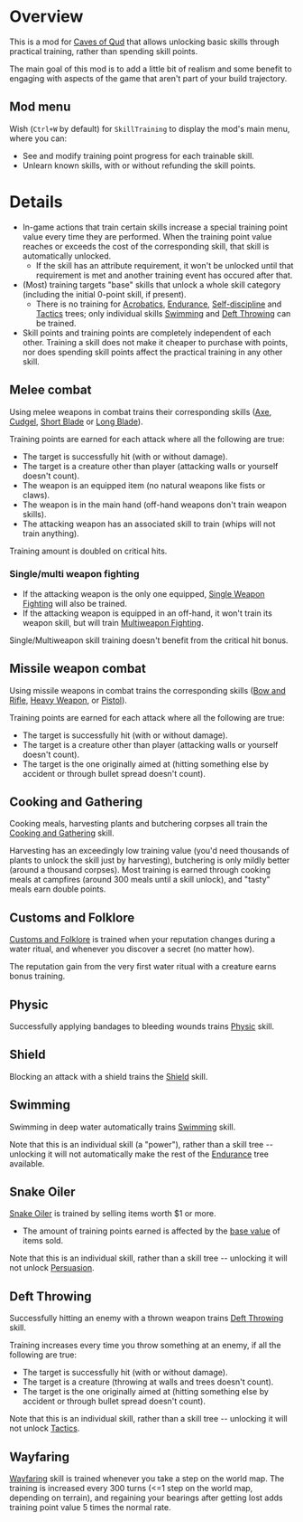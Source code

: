 # Overview

This is a mod for [Caves of Qud](https://www.cavesofqud.com) that allows unlocking basic skills through practical training, rather than spending skill points.

The main goal of this mod is to add a little bit of realism and some benefit to engaging with aspects of the game that aren't part of your build trajectory.

## Mod menu

Wish (`Ctrl+W` by default) for `SkillTraining` to display the mod's main menu, where you can:
* See and modify training point progress for each trainable skill.
* Unlearn known skills, with or without refunding the skill points.

# Details

* In-game actions that train certain skills increase a special training point value every time they are performed. When the training point value reaches or exceeds the cost of the corresponding skill, that skill is automatically unlocked.
  * If the skill has an attribute requirement, it won't be unlocked until that requirement is met and  another training event has occured after that.
* (Most) training targets "base" skills that unlock a whole skill category (including the initial 0-point skill, if present).
  * There is no training for [Acrobatics](https://wiki.cavesofqud.com/wiki/Acrobatics), [Endurance](https://wiki.cavesofqud.com/wiki/Endurance), [Self-discipline](https://wiki.cavesofqud.com/wiki/Self-discipline) and [Tactics](https://wiki.cavesofqud.com/wiki/Tactics) trees; only individual skills [Swimming](https://wiki.cavesofqud.com/wiki/Swimming) and [Deft Throwing](https://wiki.cavesofqud.com/wiki/Deft_Throwing) can be trained.
* Skill points and training points are completely independent of each other. Training a skill does not make it cheaper to purchase with points, nor does spending skill points affect the practical training in any other skill.


## Melee combat

Using melee weapons in combat trains their corresponding skills ([Axe](https://wiki.cavesofqud.com/wiki/Axe), [Cudgel](https://wiki.cavesofqud.com/wiki/Cudgel), [Short Blade](https://wiki.cavesofqud.com/wiki/Short_Blade) or [Long Blade](https://wiki.cavesofqud.com/wiki/Long_Blade)).

Training points are earned for each attack where all the following are true:
* The target is successfully hit (with or without damage).
* The target is a creature other than player (attacking walls or yourself doesn't count).
* The weapon is an equipped item (no natural weapons like fists or claws).
* The weapon is in the main hand (off-hand weapons don't train weapon skills).
* The attacking weapon has an associated skill to train (whips will not train anything).

Training amount is doubled on critical hits.

### Single/multi weapon fighting

* If the attacking weapon is the only one equipped, [Single Weapon Fighting](https://wiki.cavesofqud.com/wiki/Single_Weapon_Fighting) will also be trained.
* If the attacking weapon is equipped in an off-hand, it won't train its weapon skill, but will train [Multiweapon Fighting](https://wiki.cavesofqud.com/wiki/Multiweapon_Fighting).

Single/Multiweapon skill training doesn't benefit from the critical hit bonus.


## Missile weapon combat

Using missile weapons in combat trains the corresponding skills ([Bow and Rifle](https://wiki.cavesofqud.com/wiki/Bow_and_Rifle), [Heavy Weapon](https://wiki.cavesofqud.com/wiki/Heavy_Weapon), or [Pistol](https://wiki.cavesofqud.com/wiki/Pistol)).

Training points are earned for each attack where all the following are true:
* The target is successfully hit (with or without damage).
* The target is a creature other than player (attacking walls or yourself doesn't count).
* The target is the one originally aimed at (hitting something else by accident or through bullet spread doesn't count).


## Cooking and Gathering

Cooking meals, harvesting plants and butchering corpses all train the [Cooking and Gathering](https://wiki.cavesofqud.com/wiki/Cooking_and_Gathering) skill.

Harvesting has an exceedingly low training value (you'd need thousands of plants to unlock the skill just by harvesting), butchering is only mildly better (around a thousand corpses). Most training is earned through cooking meals at campfires (around 300 meals until a skill unlock), and "tasty" meals earn double points.


## Customs and Folklore

[Customs and Folklore](https://wiki.cavesofqud.com/wiki/Customs_and_Folklore) is trained when your reputation changes during a water ritual, and whenever you discover a secret (no matter how).

The reputation gain from the very first water ritual with a creature earns bonus training.     


## Physic

Successfully applying bandages to bleeding wounds trains [Physic](https://wiki.cavesofqud.com/wiki/Physic) skill.


## Shield

Blocking an attack with a shield trains the [Shield](https://wiki.cavesofqud.com/wiki/Shield) skill.


## Swimming

Swimming in deep water automatically trains [Swimming](https://wiki.cavesofqud.com/wiki/Swimming) skill.

Note that this is an individual skill (a "power"), rather than a skill tree -- unlocking it will not automatically make the rest of the [Endurance](https://wiki.cavesofqud.com/wiki/Endurance) tree available.


## Snake Oiler

[Snake Oiler](https://wiki.cavesofqud.com/wiki/Snake_Oiler) is trained by selling items worth $1 or more.
* The amount of training points earned is affected by the [base value](https://wiki.cavesofqud.com/wiki/Commerce) of items sold.

Note that this is an individual skill, rather than a skill tree -- unlocking it will not unlock [Persuasion](https://wiki.cavesofqud.com/wiki/Persuasion).


## Deft Throwing

Successfully hitting an enemy with a thrown weapon trains [Deft Throwing](https://wiki.cavesofqud.com/wiki/Deft_Throwing) skill.

Training increases every time you throw something at an enemy, if all the following are true:
* The target is successfully hit (with or without damage).
* The target is a creature (throwing at walls and trees doesn't count).
* The target is the one originally aimed at (hitting something else by accident or through bullet spread doesn't count).

Note that this is an individual skill, rather than a skill tree -- unlocking it will not unlock [Tactics](https://wiki.cavesofqud.com/wiki/Tactics).



## Wayfaring

[Wayfaring](https://wiki.cavesofqud.com/wiki/Wayfaring) skill is trained whenever you take a step on the world map. The training is increased every 300 turns (<=1 step on the world map, depending on terrain), and regaining your bearings after getting lost adds training point value 5 times the normal rate. 